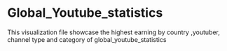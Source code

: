 # Global_Youtube_statistics
This visualization file showcase the highest earning by country ,youtuber, channel type and category of global_youtube_statistics 
